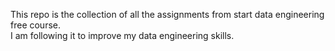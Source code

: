 This repo is the collection of all the assignments from start data engineering free course.<br>
I am following it to improve my data engineering skills.
